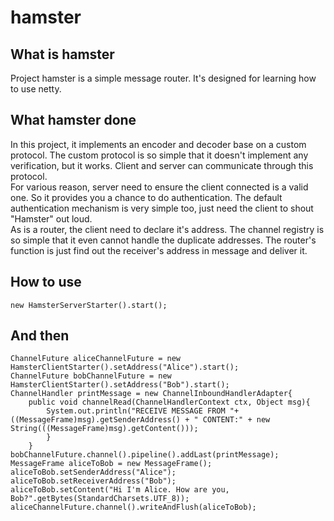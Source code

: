 # hamster
## What is hamster
Project hamster is a simple message router. It's designed for learning how to use netty.  
## What hamster done
In this project, it implements an encoder and decoder base on a custom protocol. The custom protocol is so simple that it doesn't implement any verification, but it works. Client and server can communicate through this protocol.   
For various reason, server need to ensure the client connected is a valid one. So it provides you a chance to do authentication. The default authentication mechanism is very simple too, just need the client to shout "Hamster" out loud.  
As is a router, the client need to declare it's address. The channel registry is so simple that it even cannot handle the duplicate addresses. The router's function is just find out the receiver's address in message and deliver it.  
## How to use
    new HamsterServerStarter().start();
## And then
    ChannelFuture aliceChannelFuture = new HamsterClientStarter().setAddress("Alice").start();
    ChannelFuture bobChannelFuture = new HamsterClientStarter().setAddress("Bob").start();
    ChannelHandler printMessage = new ChannelInboundHandlerAdapter{
        public void channelRead(ChannelHandlerContext ctx, Object msg){
            System.out.println("RECEIVE MESSAGE FROM "+ ((MessageFrame)msg).getSenderAddress() + " CONTENT:" + new String(((MessageFrame)msg).getContent()));
            }
        }
    bobChannelFuture.channel().pipeline().addLast(printMessage);
    MessageFrame aliceToBob = new MessageFrame();
    aliceToBob.setSenderAddress("Alice");
    aliceToBob.setReceiverAddress("Bob");
    aliceToBob.setContent("Hi I'm Alice. How are you, Bob?".getBytes(StandardCharsets.UTF_8));
    aliceChannelFuture.channel().writeAndFlush(aliceToBob);
